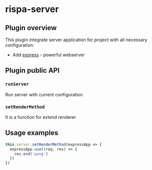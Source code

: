 # rispa-server

## Plugin overview

  This plugin integrate server application for project with all necessary configuration:
  * Add [express](http://expressjs.com/) - powerful webserver

## Plugin public API
  
### `runServer`

Run server with current configuration

### `setRenderMethod`

It is a function for extend renderer  

## Usage examples 

```typescript
this.server.setRenderMethod(expressApp => {
  expressApp.use((req, res) => {
    res.end('pong')
  })
})
```
